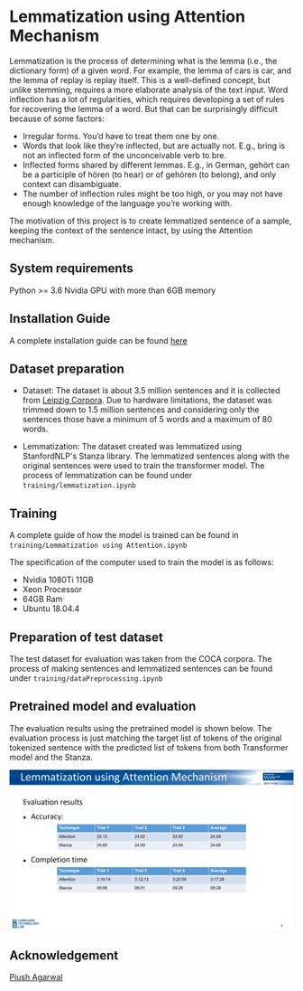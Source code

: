 # Lemmatization using Attention Mechanism

Lemmatization is the process of determining what is the lemma (i.e., the dictionary form) of a given word. For example, the lemma of cars is car, and the lemma of replay is replay itself. This is a well-defined concept, but unlike stemming, requires a more elaborate analysis of the text input. Word inflection has a lot of regularities, which requires developing a set of rules for recovering the lemma of a word. But that can be surprisingly difficult because of some factors:
- Irregular forms. You’d have to treat them one by one.
- Words that look like they’re inflected, but are actually not. E.g., bring is not an inflected form of the unconceivable verb to bre.
- Inflected forms shared by different lemmas. E.g., in German, gehört can be a participle of hören (to hear) or of gehören (to belong), and only context can disambiguate.
- The number of inflection rules might be too high, or you may not have enough
knowledge of the language you’re working with.

The motivation of this project is to create lemmatized sentence of a sample, keeping the context of the sentence intact, by using the Attention mechanism.

## System requirements

Python >= 3.6
Nvidia GPU with more than 6GB memory

## Installation Guide

A complete installation guide can be found [here]()

## Dataset preparation

- Dataset: The dataset is about 3.5 million sentences and it is collected from [Leipzig Corpora](https://wortschatz.uni-leipzig.de/de/download/english). Due to hardware limitations, the dataset was trimmed down to 1.5 million sentences and considering only the sentences those have a minimum of 5 words and a maximum of 80 words.

- Lemmatization: The dataset created was lemmatized using StanfordNLP's Stanza library. The lemmatized sentences along with the original sentences were used to train the transformer model. The process of lemmatization can be found under ```training/lemmatization.ipynb```

## Training

A complete guide of how the model is trained can be found in ```training/Lemmatization using Attention.ipynb```

The specification of the computer used to train the model is as follows:

- Nvidia 1080Ti 11GB
- Xeon Processor
- 64GB Ram
- Ubuntu 18.04.4

## Preparation of test dataset

The test dataset for evaluation was taken from the COCA corpora. The process of making sentences and lemmatized sentences can be found under ```training/dataPreprocessing.ipynb```

## Pretrained model and evaluation

The evaluation results using the pretrained model is shown below. The evaluation process is just matching the target list of tokens of the original tokenized sentence with the predicted list of tokens from both Transformer model and the Stanza.

![AttentionResults](results/results.jpg)

## Acknowledgement

[Piush Agarwal](https://www.ltl.uni-due.de/team/piush-aggarwal)